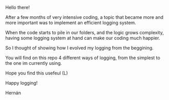 Hello there!

After a few months of very intensive coding, a topic that became more and more
important was to implement an efficient logging system.

When the code starts to pile in our folders, and the logic grows complexity, 
having some logging system at hand can make our coding much happier.

So I thought of showing how I evolved my logging from the beggining. 

You will find on this repo 4 different ways of logging, from the simplest to the one im currently using.

Hope you find this usefeul (L)

Happy logging!

Hernán
